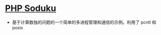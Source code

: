 [PHP Soduku](https://github.com/MS100/Sudoku)
=============================

* 基于计算数独的问题的一个简单的多进程管理和通信的示例。利用了 pcntl 和 posix